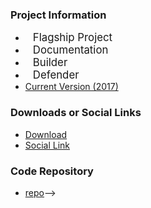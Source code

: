 ### Project Information
* <i class="fas fa-flag" style="font-size: 1.2em; color:#2ADA08;"></i><span style="font-size:1.2em;padding-left:12px;">Flagship Project</span>
* <i class="fas fa-book" style="font-size: 1.2em; color:#233e81;"></i><span style="font-size:1.2em;padding-left:12px;">Documentation</span>
* <i class="fas fa-toolbox" style="font-size: 1.2em; color:#233e81;"></i><span style="font-size:1.2em;padding-left:12px;">Builder</span> 
* <i class="fas fa-shield-alt" style="font-size: 1.2em; color:#233e81;"></i><span style="font-size:1.2em;padding-left:12px;">Defender</span>
* [Current Version (2017)](OWASP_Top_Ten_2017)

### Downloads or Social Links
* [Download](#)
* [Social Link](#)

### Code Repository
* [repo](#)-->
